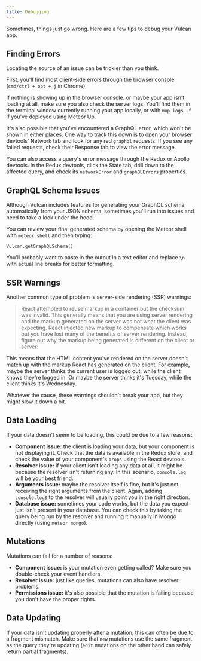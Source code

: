 ```yaml
---
title: Debugging
---
```


Sometimes, things just go wrong. Here are a few tips to debug your Vulcan app. 

## Finding Errors

Locating the source of an issue can be trickier than you think. 

First, you'll find most client-side errors through the browser console (`cmd/ctrl + opt + j` in Chrome). 

If nothing is showing up in the browser console. or maybe your app isn't loading at all, make sure you also check the server logs. You'll find them in the terminal window currently running your app locally, or with `mup logs -f` if you've deployed using Meteor Up.

It's also possible that you've encountered a GraphQL error, which won't be shown in either places. One way to track this down is to open your browser devtools' Network tab and look for any red `graphql` requests. If you see any failed requests, check their Response tab to view the error message.

You can also access a query's error message through the Redux or Apollo devtools. In the Redux devtools, click the State tab, drill down to the affected query, and check its `networkError` and `graphQLErrors` properties. 

## GraphQL Schema Issues

Although Vulcan includes features for generating your GraphQL schema automatically from your JSON schema, sometimes you'll run into issues and need to take a look under the hood. 

You can review your final generated schema by opening the Meteor shell with `meteor shell` and then typing:

```
Vulcan.getGraphQLSchema()
``` 

You'll probably want to paste in the output in a text editor and replace `\n` with actual line breaks for better formatting. 

## SSR Warnings

Another common type of problem is server-side rendering (SSR) warnings:

>  React attempted to reuse markup in a container but the checksum was invalid. This generally means that you are using server rendering and the markup generated on the server was not what the client was expecting. React injected new markup to compensate which works but you have lost many of the benefits of server rendering. Instead, figure out why the markup being generated is different on the client or server:

This means that the HTML content you've rendered on the server doesn't match up with the markup React has generated on the client. For example, maybe the server thinks the current user is logged out, while the client knows they're logged in. Or maybe the server thinks it's Tuesday, while the client thinks it's Wednesday. 

Whatever the cause, these warnings shouldn't break your app, but they might slow it down a bit. 

## Data Loading

If your data doesn't seem to be loading, this could be due to a few reasons:

- **Component issue:** the client is loading your data, but your component is not displaying it. Check that the data is available in the Redux store, and check the value of your component's `props` using the React devtools. 
- **Resolver issue:** if your client isn't loading any data at all, it might be because the resolver isn't returning any. In this scenario, `console.log` will be your best friend. 
- **Arguments issue:** maybe the resolver itself is fine, but it's just not receiving the right arguments from the client. Again, adding `console.log`s to the resolver will usually point you in the right direction.
- **Database issue:** sometimes your code works, but the data you expect just isn't present in your database. You can check this by taking the query being run by the resolver and running it manually in Mongo directly (using `meteor mongo`).

## Mutations

Mutations can fail for a number of reasons:

- **Component issue:** is your mutation even getting called? Make sure you double-check your event handlers. 
- **Resolver issue:** just like queries, mutations can also have resolver problems. 
- **Permissions issue:** it's also possible that the mutation is failing because you don't have the proper rights. 

## Data Updating

If your data isn't updating properly after a mutation, this can often be due to a fragment mismatch. Make sure that `new` mutations use the same fragment as the query they're updating (`edit` mutations on the other hand can safely return partial fragments).